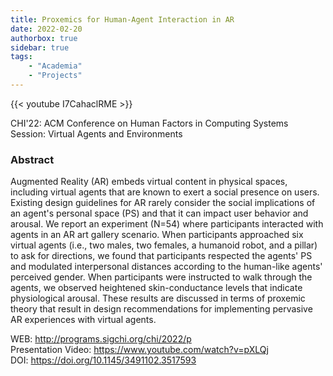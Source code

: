```yaml
---
title: Proxemics for Human-Agent Interaction in AR
date: 2022-02-20
authorbox: true
sidebar: true
tags:
    - "Academia"
    - "Projects"
---
```


{{< youtube I7CahaclRME >}}

CHI'22: ACM Conference on Human Factors in Computing Systems \
Session: Virtual Agents and Environments

### Abstract

Augmented Reality (AR) embeds virtual content in physical spaces, including virtual agents that are known to exert a social presence on users. Existing design guidelines for AR rarely consider the social implications of an agent's personal space (PS) and that it can impact user behavior and arousal. We report an experiment (N=54) where participants interacted with agents in an AR art gallery scenario. When participants approached six virtual agents (i.e., two males, two females, a humanoid robot, and a pillar) to ask for directions, we found that participants respected the agents' PS and modulated interpersonal distances according to the human-like agents' perceived gender. When participants were instructed to walk through the agents, we observed heightened skin-conductance levels that indicate physiological arousal. These results are discussed in terms of proxemic theory that result in design recommendations for implementing pervasive AR experiences with virtual agents.

WEB: http://programs.sigchi.org/chi/2022/p \
Presentation Video: https://www.youtube.com/watch?v=pXLQj \
DOI: https://doi.org/10.1145/3491102.3517593
